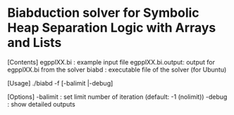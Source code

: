 # Biabduction solver for Symbolic Heap Separation Logic with Arrays and Lists

[Contents]
egpplXX.bi       : example input file
egpplXX.bi.output: output for egpplXX.bi from the solver 
biabd            : executable file of the solver (for Ubuntu)

[Usage]
./biabd -f <file> [-balimit <num>|-debug]

[Options]
  -balimit <num> : set limit number of iteration (default: -1 (nolimit))
  -debug         : show detailed outputs

